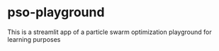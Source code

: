 # pso-playground
 This is a streamlit app of a particle swarm optimization playground for learning purposes
